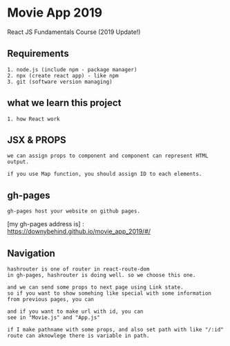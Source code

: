 # Movie App 2019

React JS Fundamentals Course (2019 Update!)

## Requirements

```
1. node.js (include npm - package manager)
2. npx (create react app) - like npm
3. git (software version managing)
```

## what we learn this project

```
1. how React work
```

## JSX & PROPS

```
we can assign props to component and component can represent HTML output.

if you use Map function, you should assign ID to each elements.
```

## gh-pages

```
gh-pages host your website on github pages.
```

[my gh-pages address is] : https://downybehind.github.io/movie_app_2019/#/

## Navigation

```
hashrouter is one of router in react-route-dom
in gh-pages, hashrouter is doing well. so we choose this one.

and we can send some props to next page using Link state.
so if you want to show somehing like special with some information from previous pages, you can

and if you want to make url with id, you can
see in "Movie.js" and "App.js"

if I make pathname with some props, and also set path with like "/:id" route can aknowlege there is variable in path.
```
